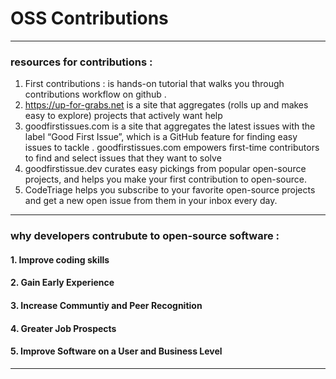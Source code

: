 # OSS Contributions

________

### resources for contributions :

1. First contributions : is hands-on tutorial that walks you through contributions workflow on github .
2. https://up-for-grabs.net is a site that aggregates (rolls up and makes easy to explore) projects that actively 
 want help
3.  goodfirstissues.com is a site that aggregates the latest issues with the label “Good First Issue”, which is a GitHub feature for finding easy issues to tackle . goodfirstissues.com empowers first-time contributors to find and select issues that they want to solve
4. goodfirstissue.dev curates easy pickings from popular open-source projects, and helps you make your first contribution to open-source.
5. CodeTriage helps you subscribe to your favorite open-source projects and get a new open issue from them in your inbox every day. 

________
### why developers contrubute to open-source software :

#### 1. Improve coding skills
#### 2. Gain Early Experience
#### 3. Increase Communtiy and Peer Recognition
#### 4. Greater Job Prospects
#### 5. Improve Software on a User and Business Level

______
